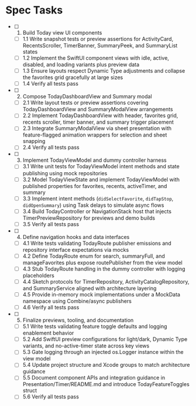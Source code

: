 # Spec Tasks

- [ ] 1. Build Today view UI components
  - [ ] 1.1 Write snapshot tests or preview assertions for ActivityCard, RecentsScroller, TimerBanner, SummaryPeek, and SummaryList states
  - [ ] 1.2 Implement the SwiftUI component views with idle, active, disabled, and loading variants plus preview data
  - [ ] 1.3 Ensure layouts respect Dynamic Type adjustments and collapse the favorites grid gracefully at large sizes
  - [ ] 1.4 Verify all tests pass

- [ ] 2. Compose TodayDashboardView and Summary modal
  - [ ] 2.1 Write layout tests or preview assertions covering TodayDashboardView and SummaryModalView arrangements
  - [ ] 2.2 Implement TodayDashboardView with header, favorites grid, recents scroller, timer banner, and summary trigger placement
  - [ ] 2.3 Integrate SummaryModalView via sheet presentation with feature-flagged animation wrappers for selection and sheet snapping
  - [ ] 2.4 Verify all tests pass

- [ ] 3. Implement TodayViewModel and dummy controller harness
  - [ ] 3.1 Write unit tests for TodayViewModel intent methods and state publishing using mock repositories
  - [ ] 3.2 Model TodayViewState and implement TodayViewModel with published properties for favorites, recents, activeTimer, and summary
  - [ ] 3.3 Implement intent methods (`didSelectFavorite`, `didTapStop`, `didOpenSummary`) using Task delays to simulate async flows
  - [ ] 3.4 Build TodayController or NavigationStack host that injects TimerPreviewRepository for previews and demo builds
  - [ ] 3.5 Verify all tests pass

- [ ] 4. Define navigation hooks and data interfaces
  - [ ] 4.1 Write tests validating TodayRoute publisher emissions and repository interface expectations via mocks
  - [ ] 4.2 Define TodayRoute enum for search, summaryFull, and manageFavorites plus expose routePublisher from the view model
  - [ ] 4.3 Stub TodayRoute handling in the dummy controller with logging placeholders
  - [ ] 4.4 Sketch protocols for TimerRepository, ActivityCatalogRepository, and SummaryService aligned with architecture layering
  - [ ] 4.5 Provide in-memory mock implementations under a MockData namespace using Combine/async publishers
  - [ ] 4.6 Verify all tests pass

- [ ] 5. Finalize previews, tooling, and documentation
  - [ ] 5.1 Write tests validating feature toggle defaults and logging enablement behavior
  - [ ] 5.2 Add SwiftUI preview configurations for light/dark, Dynamic Type variants, and no-active-timer state across key views
  - [ ] 5.3 Gate logging through an injected os.Logger instance within the view model
  - [ ] 5.4 Update project structure and Xcode groups to match architecture guidance
  - [ ] 5.5 Document component APIs and integration guidance in Presentation/Timer/README.md and introduce TodayFeatureToggles struct
  - [ ] 5.6 Verify all tests pass
